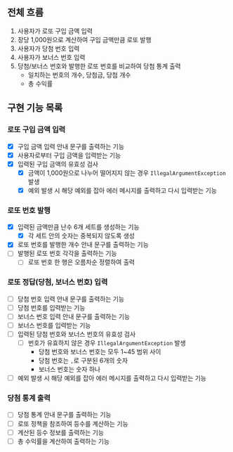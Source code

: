 ## 전체 흐름
1. 사용자가 로또 구입 금액 입력
2. 장당 1,000원으로 계산하여 구입 금액만큼 로또 발행
3. 사용자가 당첨 번호 입력
4. 사용자가 보너스 번호 입력
5. 당첨/보너스 번호와 발행한 로또 번호를 비교하여 당첨 통계 출력
   - 일치하는 번호의 개수, 당첨금, 당첨 개수
   - 총 수익률

## 구현 기능 목록
### 로또 구입 금액 입력
- [x] 구입 금액 입력 안내 문구를 출력하는 기능
- [x] 사용자로부터 구입 금액을 입력받는 기능
- [x] 입력된 구입 금액의 유효성 검사
  - [x] 금액이 1,000원으로 나누어 떨어지지 않는 경우 `IllegalArgumentException` 발생
  - [x] 예외 발생 시 해당 예외를 잡아 에러 메시지를 출력하고 다시 입력받는 기능

### 로또 번호 발행
- [x] 입력된 금액만큼 난수 6개 세트를 생성하는 기능
  - [x] 각 세트 안의 숫자는 중복되지 않도록 생성
- [x] 로또 번호를 발행한 개수 안내 문구를 출력하는 기능
- [ ] 발행된 로또 번호 각각을 출력하는 기능
    - [ ] 로또 번호 한 행은 오름차순 정렬하여 출력

### 로또 정답(당첨, 보너스 번호) 입력
- [ ] 당첨 번호 입력 안내 문구를 출력하는 기능
- [ ] 당첨 번호를 입력받는 기능
- [ ] 보너스 번호 입력 안내 문구를 출력하는 기능
- [ ] 보너스 번호를 입력받는 기능
- [ ] 입력된 당첨 번호와 보너스 번호의 유효성 검사
  - [ ] 번호가 유효하지 않은 경우 `IllegalArgumentException` 발생
    - 당첨 번호와 보너스 번호는 모두 1~45 범위 사이
    - 당첨 번호는 `,`로 구분된 6개의 숫자
    - 보너스 번호는 숫자 하나
- [ ] 예외 발생 시 해당 예외를 잡아 에러 메시지를 출력하고 다시 입력받는 기능

### 당첨 통계 출력
- [ ] 당첨 통계 안내 문구를 출력하는 기능
- [ ] 로또 정책을 참조하여 등수를 계산하는 기능
- [ ] 계산된 등수 정보를 출력하는 기능
- [ ] 총 수익률을 계산하여 출력하는 기능
